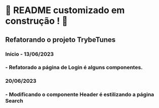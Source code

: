 # :construction: README customizado em construção ! :construction:
## Refatorando o projeto TrybeTunes
### Início - 13/06/2023
### - Refatorado a página de Login é alguns componentes.
### 20/06/2023
### - Modificando o componente Header é estilizando a página Search

